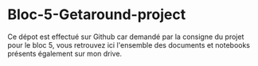 # Bloc-5-Getaround-project
Ce dépot est effectué sur Github car demandé par la consigne du projet pour le bloc 5, vous retrouvez ici l'ensemble des documents et notebooks présents également sur mon drive.
